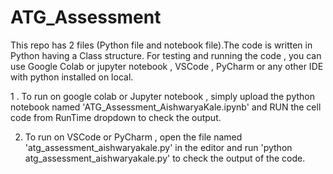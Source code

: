 # ATG_Assessment

This repo has 2 files (Python file and notebook file).The code is written in Python having a Class structure.
For testing and running the code , you can use Google Colab or jupyter notebook , VSCode , PyCharm or any other IDE with python installed on local.

1 . To run on google colab or Jupyter notebook , simply upload the python notebook named 'ATG_Assessment_AishwaryaKale.ipynb' and RUN the cell code from RunTime dropdown to check the output.

2. To run on VSCode or PyCharm , open the file named 'atg_assessment_aishwaryakale.py' in the editor and run 'python atg_assessment_aishwaryakale.py' to check the output of the code.

